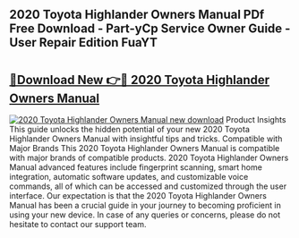 ## 2020 Toyota Highlander Owners Manual PDf Free Download - Part-yCp Service Owner Guide - User Repair Edition FuaYT

# <h2><a href="http://bc41174.oget.top/?id=2020+Toyota+Highlander+Owners+Manual">🔗Download New 👉🔴 2020 Toyota Highlander Owners Manual</a></h2>

[![2020 Toyota Highlander Owners Manual new download](https://i.imgur.com/5g1atiW.png)](http://bc41174.oget.top/?id=2020+Toyota+Highlander+Owners+Manual)
Product Insights This guide unlocks the hidden potential of your new 2020 Toyota Highlander Owners Manual with insightful tips and tricks. Compatible with Major Brands This 2020 Toyota Highlander Owners Manual is compatible with major brands of compatible products. 2020 Toyota Highlander Owners Manual advanced features include fingerprint scanning, smart home integration, automatic software updates, and customizable voice commands, all of which can be accessed and customized through the user interface. Our expectation is that the 2020 Toyota Highlander Owners Manual has been a crucial guide in your journey to becoming proficient in using your new device. In case of any queries or concerns, please do not hesitate to contact our support team.
